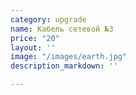 ```yaml
---
category: upgrade
name: Кабель сетевой №3
price: "20"
layout: ''
image: "/images/earth.jpg"
description_markdown: ''

---
```


